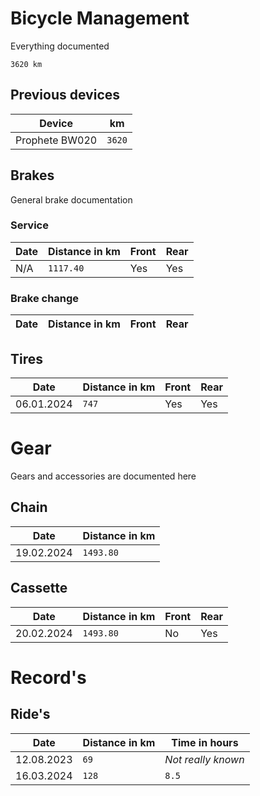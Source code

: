 # Bicycle Management

Everything documented

```
3620 km
```

## Previous devices
| Device         | km      |
|----------------|---------|
| Prophete BW020 | `3620` |

## Brakes

General brake documentation

### Service

| Date | Distance in km | Front | Rear |
|------|----------------|-------|------|
| N/A  | `1117.40`      | Yes   | Yes  |

### Brake change

| Date | Distance in km | Front | Rear |
|------|----------------|-------|------|

## Tires

| Date       | Distance in km | Front | Rear |
|------------|----------------|-------|------|
| 06.01.2024 | `747`          | Yes   | Yes  |

# Gear

Gears and accessories are documented here

## Chain

| Date       | Distance in km |
|------------|----------------|
| 19.02.2024 | `1493.80`      |

## Cassette

| Date       | Distance in km | Front | Rear |
|------------|----------------|-------|------|
| 20.02.2024 | `1493.80`      | No    | Yes  |

# Record's

## Ride's

| Date       | Distance in km | Time in hours      |
|------------|----------------|--------------------|
| 12.08.2023 | `69`           | *Not really known* |
| 16.03.2024 | `128`          | `8.5`              |
